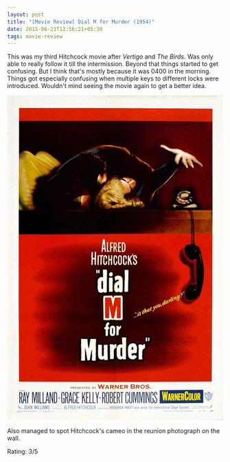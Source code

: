 ```yaml
---
layout: post
title: "[Movie Review] Dial M for Murder (1954)"
date: 2015-06-21T12:56:21+05:30
tags: movie-review
---
```


This was my third Hitchcock movie after *Vertigo* and *The Birds*.
Was only able to really follow it till the intermission.
Beyond that things started to get confusing.
But I think that's mostly because it was 0400 in the morning.
Things got especially confusing when multiple keys to different locks were introduced.
Wouldn't mind seeing the movie again to get a better idea.

![Dial M For Murder (1954);Dial M For Murder (1954)](/img/movie-poster-dial-m-for-murder.jpg)

Also managed to spot Hitchcock's cameo in the reunion photograph on the wall.

Rating: 3/5
